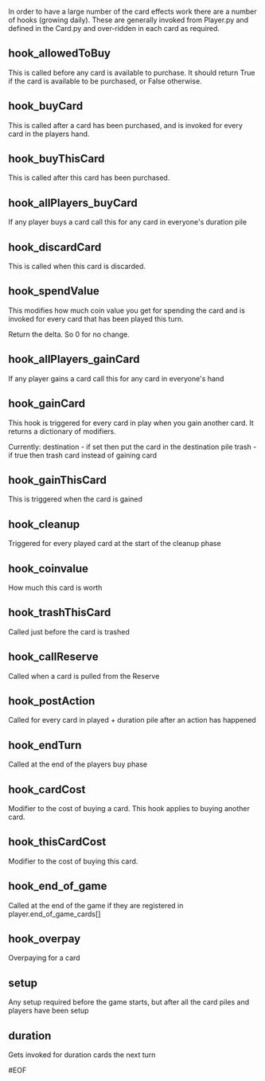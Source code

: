In order to have a large number of the card effects work there are a number of hooks (growing daily).
These are generally invoked from Player.py and defined in the Card.py and over-ridden in each card as required.

hook_allowedToBuy
----------------
This is called before any card is available to purchase.
It should return True if the card is available to be purchased, or False otherwise.

hook_buyCard
------------
This is called after a card has been purchased, and is invoked for
every card in the players hand.

hook_buyThisCard
------------
This is called after this card has been purchased.

hook_allPlayers_buyCard
---------------
If any player buys a card call this for any card in everyone's duration pile


hook_discardCard
----------------
This is called when this card is discarded.

hook_spendValue
---------------
This modifies how much coin value you get for spending the card and
is invoked for every card that has been played this turn.

Return the delta. So 0 for no change.

hook_allPlayers_gainCard
---------------
If any player gains a card call this for any card in everyone's hand


hook_gainCard
-------------
This hook is triggered for every card in play when you gain
another card.
It returns a dictionary of modifiers.

Currently:
    destination - if set then put the card in the destination pile
    trash - if true then trash card instead of gaining card

hook_gainThisCard
-------------
This is triggered when the card is gained

hook_cleanup
------------
Triggered for every played card at the start of the cleanup phase

hook_coinvalue
--------------
How much this card is worth

hook_trashThisCard
--------------
Called just before the card is trashed

hook_callReserve
--------------
Called when a card is pulled from the Reserve

hook_postAction
---------------
Called for every card in played + duration pile after an action has happened

hook_endTurn
------------
Called at the end of the players buy phase

hook_cardCost
------------
Modifier to the cost of buying a card. This hook applies to buying another card.

hook_thisCardCost
-----------------
Modifier to the cost of buying this card.

hook_end_of_game
----------------
Called at the end of the game if they are registered in player.end_of_game_cards[]

hook_overpay
------------
Overpaying for a card

setup
-----
Any setup required before the game starts, but after all the card piles and players have been setup

duration
--------
Gets invoked for duration cards the next turn

#EOF
